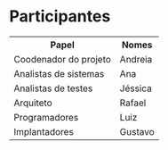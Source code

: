 # Participantes

<table>
<tr><th>Papel</th><th>Nomes</th></tr>
<tr><td>Coodenador do projeto</td><td>Andreia</td></tr>
<tr>
    <td>Analistas de sistemas</td>
    <td>
        Ana<br>
    </td>
</tr>
<tr>
    <td>Analistas de testes</td>
    <td>
        Jéssica<br>        
    </td>
</tr>
<tr><td>Arquiteto</td><td>Rafael</td></tr>
<tr>
    <td>Programadores</td>
    <td>
        Luiz<br>
    </td>
</tr>
<tr>
    <td>Implantadores</td>
    <td>
        Gustavo<br>
    </td>
</tr>
</table>
